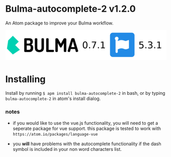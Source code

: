 # Bulma-autocomplete-2 v1.2.0
An Atom package to improve your Bulma workflow.

![bulma](https://github.com/Medeola/Bulma-autocomplete-2/blob/master/header.png?raw=true)

# Installing
Install by running ```$ apm install bulma-autocomplete-2``` in bash,
or by typing ```bulma-autocomplete-2``` in atom's install dialog.

### notes

- if you would like to use the vue.js functionality, you will need to get a seperate package for vue support. this package is tested to work with ``https://atom.io/packages/language-vue``

- you **will** have problems with the autocomplete functionality if the dash symbol is included in your non word characters list.
